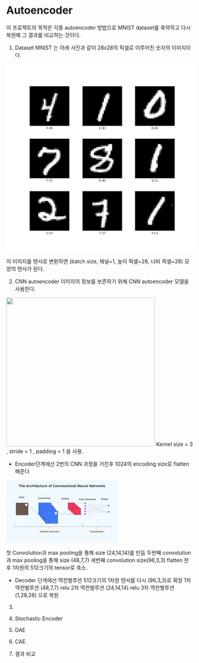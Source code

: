 # Autoencoder

이 프로젝트의 목적은 각종 autoencoder 방법으로 MNIST dataset를 축약하고 다시 복원해 그 결과를 비교하는 것이다.


1. Dataset
MNIST 는 아래 사진과 같이 28x28의 픽셀로 이루어진 숫자의 이미지이다.

![img_1.png](img_1.png)

이 이미지를 텐서로 변환하면 (batch size, 채널=1, 높이 픽셀=28, 너비 픽셀=28) 모양의 텐서가 된다.


2. CNN autoencoder 
이미지의 정보를 보존하기 위해 CNN autoencoder 모델을 사용한다.
<img src="https://blog.keras.io/img/ae/autoencoder_schema.jpg" width="400" height="400"/>
Kernel size = 3 , stride = 1 , padding = 1 을 사용. 

- Encoder단계에선 2번의 CNN 과정을 거친후 1024의 encoding size로 flatten 해준다

![img.png](img.png)

첫 Convolution과 max pooling을 통해 size (24,14,14)를 만듬
두번째 convolution과 max pooling을 통해 size (48,7,7)
세번째 convolution size(96,3,3)
flatten 한후 1차원의 512크기의 tensor로 축소.


- Decoder 단게에선 역컨벌루션
512크기의 1차원 텐서를 다시  (96,3,3)로 확장
1차 역컨벌루션 (48,7,7) relu
2차 역컨벌루션 (24,14,14) relu
3차 역컨벌루션 (1,28,28) 으로 복원 





3. 





3.  Stochastic Encoder


4.  DAE
5. CAE
6. 결과 비교





